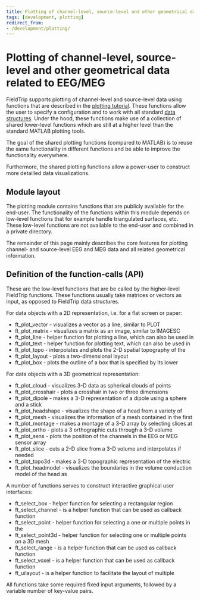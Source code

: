 ```yaml
---
title: Plotting of channel-level, source-level and other geometrical data related to EEG/MEG
tags: [development, plotting]
redirect_from:
- /development/plotting/
---
```


# Plotting of channel-level, source-level and other geometrical data related to EEG/MEG

FieldTrip supports plotting of channel-level and source-level data using functions that are described in the [plotting tutorial](/tutorial/plotting). These functions allow the user to specify a configuration and to work with all standard [data structures](/faq/how_are_the_various_data_structures_defined). Under the hood, these functions make use of a collection of shared lower-level functions which are still at a higher level than the standard MATLAB plotting tools.

The goal of the shared plotting functions (compared to MATLAB) is to reuse the same functionality in different functions and be able to improve the functionality everywhere.

Furthermore, the shared plotting functions allow a power-user to construct more detailled data visualizations.

## Module layout

The plotting module contains functions that are publicly available for the end-user. The functionality of the functions within this module depends on low-level functions that for example handle triangulated surfaces, etc. These low-level functions are not available to the end-user and combined in a private directory.

The remainder of this page mainly describes the core features for plotting channel- and source-level EEG and MEG data and all related geometrical information.

## Definition of the function-calls (API)

These are the low-level functions that are be called by the higher-level FieldTrip functions. These functions usually take matrices or vectors as input, as opposed to FieldTrip data structures.

For data objects with a 2D representation, i.e. for a flat screen or paper:

- ft_plot_vector - visualizes a vector as a line, similar to PLOT
- ft_plot_matrix - visualizes a matrix as an image, similar to IMAGESC
- ft_plot_line - helper function for plotting a line, which can also be used in
- ft_plot_text - helper function for plotting text, which can also be used in
- ft_plot_topo - interpolates and plots the 2-D spatial topography of the
- ft_plot_layout - plots a two-dimensional layout
- ft_plot_box - plots the outline of a box that is specified by its lower

For data objects with a 3D geometrical representation:

- ft_plot_cloud - visualizes 3-D data as spherical clouds of points
- ft_plot_crosshair - plots a crosshair in two or three dimensions
- ft_plot_dipole - makes a 3-D representation of a dipole using a sphere and a stick
- ft_plot_headshape - visualizes the shape of a head from a variety of
- ft_plot_mesh - visualizes the information of a mesh contained in the first
- ft_plot_montage - makes a montage of a 3-D array by selecting slices at
- ft_plot_ortho - plots a 3 orthographic cuts through a 3-D volume
- ft_plot_sens - plots the position of the channels in the EEG or MEG sensor array
- ft_plot_slice - cuts a 2-D slice from a 3-D volume and interpolates if needed
- ft_plot_topo3d - makes a 3-D topographic representation of the electric
- ft_plot_headmodel - visualizes the boundaries in the volume conduction model of the head as

A number of functions serves to construct interactive graphical user interfaces:

- ft_select_box - helper function for selecting a rectangular region
- ft_select_channel - is a helper function that can be used as callback function
- ft_select_point - helper function for selecting a one or multiple points in the
- ft_select_point3d - helper function for selecting one or multiple points on a 3D mesh
- ft_select_range - is a helper function that can be used as callback function
- ft_select_voxel - is a helper function that can be used as callback function
- ft_uilayout - is a helper function to facilitate the layout of multiple

All functions take some required fixed input arguments, followed by a variable number of key-value pairs.
